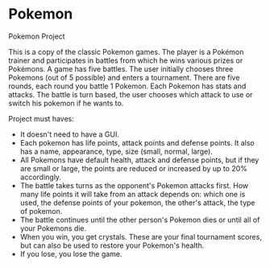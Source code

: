 # Pokemon
Pokemon Project

This is a copy of the classic Pokemon games. The player is a Pokémon trainer and participates in battles from which he wins various prizes or Pokémons. A game has five battles. The user initially chooses three Pokemons (out of 5 possible) and enters a tournament. There are five rounds, each round you battle 1 Pokemon. Each Pokemon has stats and attacks. The battle is turn based, the user chooses which attack to use or switch his pokemon if he wants to.

Project must haves:
 - It doesn't need to have a GUI.
 - Each pokemon has life points, attack points and defense points. It also has a name, appearance, type, size (small, normal, large).
 - All Pokemons have default health, attack and defense points, but if they are small or large, the points are reduced or increased by up to 20% accordingly.
 - The battle takes turns as the opponent's Pokemon attacks first. How many life points it will take from an attack depends on: which one is used, the defense points of  your pokemon, the other's attack, the type of pokemon.
 - The battle continues until the other person's Pokemon dies or until all of your Pokemons die.
 - When you win, you get crystals. These are your final tournament scores, but can also be used to restore your Pokemon's health.
 - If you lose, you lose the game.
